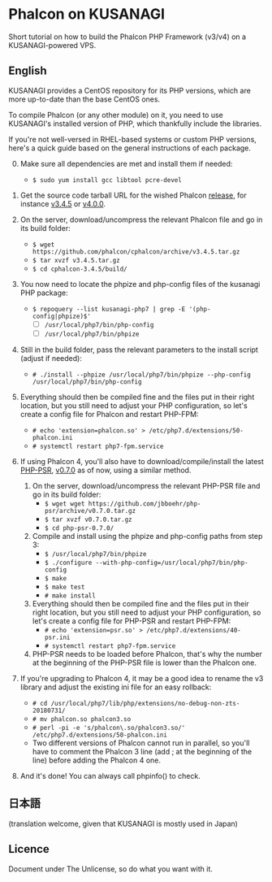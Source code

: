 # Phalcon on KUSANAGI
Short tutorial on how to build the Phalcon PHP Framework (v3/v4) on a KUSANAGI-powered VPS.

## English
KUSANAGI provides a CentOS repository for its PHP versions, which are more up-to-date than the base CentOS ones.

To compile Phalcon (or any other module) on it, you need to use KUSANAGI's installed version of PHP, which thankfully include the libraries.

If you're not well-versed in RHEL-based systems or custom PHP versions, here's a quick guide based on the general instructions of each package.

0. Make sure all dependencies are met and install them if needed:
    * `$ sudo yum install gcc libtool pcre-devel`
1. Get the source code tarball URL for the wished Phalcon [release](https://github.com/phalcon/cphalcon/releases),
   for instance [v3.4.5](https://github.com/phalcon/cphalcon/releases/tag/v3.4.5) or [v4.0.0](https://github.com/phalcon/cphalcon/releases/tag/v4.0.0).
2. On the server, download/uncompress the relevant Phalcon file and go in its build folder:
    * `$ wget https://github.com/phalcon/cphalcon/archive/v3.4.5.tar.gz`
    * `$ tar xvzf v3.4.5.tar.gz`
    * `$ cd cphalcon-3.4.5/build/`
3. You now need to locate the phpize and php-config files of the kusanagi PHP package:
    * `$ repoquery --list kusanagi-php7 | grep -E '(php-config|phpize)$'`
        * [ ] `/usr/local/php7/bin/php-config`
        * [ ] `/usr/local/php7/bin/phpize`
4. Still in the build folder, pass the relevant parameters to the install script (adjust if needed):
    * `# ./install --phpize /usr/local/php7/bin/phpize --php-config /usr/local/php7/bin/php-config`
5. Everything should then be compiled fine and the files put in their right location,
   but you still need to adjust your PHP configuration, so let's create a config file for Phalcon and restart PHP-FPM:
    * `# echo 'extension=phalcon.so' > /etc/php7.d/extensions/50-phalcon.ini`
    * `# systemctl restart php7-fpm.service`

6. If using Phalcon 4, you'll also have to download/compile/install the latest [PHP-PSR](https://github.com/jbboehr/php-psr),
   [v0.7.0](https://github.com/jbboehr/php-psr/releases/tag/v0.7.0) as of now, using a similar method.
    1. On the server, download/uncompress the relevant PHP-PSR file and go in its build folder:
       * `$ wget wget https://github.com/jbboehr/php-psr/archive/v0.7.0.tar.gz`
       * `$ tar xvzf v0.7.0.tar.gz`
       * `$ cd php-psr-0.7.0/`
    2. Compile and install using the phpize and php-config paths from step 3:
       * `$ /usr/local/php7/bin/phpize`
       * `$ ./configure --with-php-config=/usr/local/php7/bin/php-config`
       * `$ make`
       * `$ make test`
       * `# make install`
    3. Everything should then be compiled fine and the files put in their right location,
       but you still need to adjust your PHP configuration, so let's create a config file for PHP-PSR and restart PHP-FPM:
       * `# echo 'extension=psr.so' > /etc/php7.d/extensions/40-psr.ini`
       * `# systemctl restart php7-fpm.service`
    4. PHP-PSR needs to be loaded before Phalcon, that's why the number at the beginning of the PHP-PSR file is lower than the Phalcon one.

7. If you're upgrading to Phalcon 4, it may be a good idea to rename the v3 library and adjust the existing ini file for an easy rollback:
   * `# cd /usr/local/php7/lib/php/extensions/no-debug-non-zts-20180731/`
   * `# mv phalcon.so phalcon3.so`
   * `# perl -pi -e 's/phalcon\.so/phalcon3.so/' /etc/php7.d/extensions/50-phalcon.ini`
   * Two different versions of Phalcon cannot run in parallel, so you'll have to comment the Phalcon 3 line (add ; at the beginning of the line)
     before adding the Phalcon 4 one.

8. And it's done! You can always call phpinfo() to check.


## 日本語
(translation welcome, given that KUSANAGI is mostly used in Japan)


## Licence
Document under The Unlicense, so do what you want with it.
